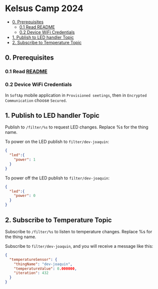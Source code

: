 # Kelsus Camp 2024

- [0. Prerequisites](#0-prerequisites)
  - [0.1 Read README](#01-read-readme)
  - [0.2 Device WiFi Credentials](#0.2-device-wifi-credentials)
- [1. Publish to LED handler Topic](#1-publish-to-led-handler-topic)
- [2. Subscribe to Temperature Topic](#2-subscribe-to-temperature-topic)

## 0. Prerequisites

### 0.1 Read [README](./README.md)

### 0.2 Device WiFi Credentials
In `SoftAp` mobile application in `Provisioned seetings`, then in `Encrypted Communication` choose `Secured`.

## 1. Publish to LED handler Topic
Publish to `/filter/%s` to request LED changes. Replace %s for the thing name. 

To power on the LED publish to `filter/dev-joaquin`:
```json
{
  "led":{
    "power": 1
  }
}
```


To power off the LED publish to `filter/dev-joaquin`:
```json
{
  "led":{
    "power": 0
  }
}
```


## 2. Subscribe to Temperature Topic
Subscribe to `/filter/%s` to listen to temperature changes. Replace %s for the thing name. 

Subscribe to `filter/dev-joaquin`, and you will receive a message like this:
```json
{
  "temperatureSensor": {
    "thingName": "dev-joaquin",
    "temperatureValue": 0.000000,
    "iteration": 432
  }
}
```